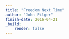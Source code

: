 ```yaml
---
title: "Freedom Next Time"
author: "John Pilger"
finish-date: 2016-04-21
_build:
    render: false
---
```


